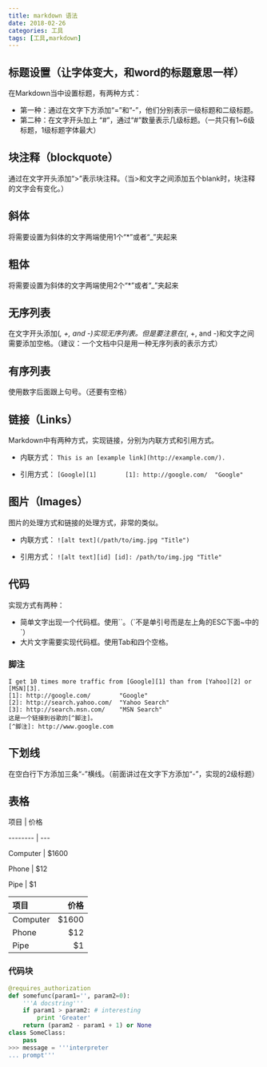 ```yaml
---
title: markdown 语法
date: 2018-02-26
categories: 工具
tags: [工具,markdown]
---
```

## 标题设置（让字体变大，和word的标题意思一样）
在Markdown当中设置标题，有两种方式：
- 第一种：通过在文字下方添加“=”和“-”，他们分别表示一级标题和二级标题。
- 第二种：在文字开头加上 “#”，通过“#”数量表示几级标题。（一共只有1~6级标题，1级标题字体最大）

## 块注释（blockquote）
通过在文字开头添加“>”表示块注释。（当>和文字之间添加五个blank时，块注释的文字会有变化。）

## 斜体
将需要设置为斜体的文字两端使用1个“*”或者“_”夹起来

## 粗体
将需要设置为斜体的文字两端使用2个“*”或者“_”夹起来

## 无序列表
在文字开头添加(*, +, and -)实现无序列表。但是要注意在(*, +, and -)和文字之间需要添加空格。（建议：一个文档中只是用一种无序列表的表示方式）

## 有序列表
使用数字后面跟上句号。（还要有空格）

## 链接（Links）  
Markdown中有两种方式，实现链接，分别为内联方式和引用方式。

- 内联方式：
`This is an [example link](http://example.com/).`

- 引用方式：
`[Google][1]       
 [1]: http://google.com/  "Google" `

##  图片（Images）
图片的处理方式和链接的处理方式，非常的类似。

- 内联方式：
`![alt text](/path/to/img.jpg "Title")`

- 引用方式：
`![alt text][id] [id]: /path/to/img.jpg "Title"`

## 代码
实现方式有两种：
- 简单文字出现一个代码框。使用\`\`。（\`不是单引号而是左上角的ESC下面~中的`）
- 大片文字需要实现代码框。使用Tab和四个空格。

### 脚注

```
I get 10 times more traffic from [Google][1] than from [Yahoo][2] or [MSN][3]. 
[1]: http://google.com/        "Google" 
[2]: http://search.yahoo.com/  "Yahoo Search" 
[3]: http://search.msn.com/    "MSN Search"
这是一个链接到谷歌的[^脚注]。
[^脚注]: http://www.google.com
```

## 下划线
在空白行下方添加三条“-”横线。（前面讲过在文字下方添加“-”，实现的2级标题）

## 表格
项目     | 价格  

-------- | --- 

Computer | $1600  

Phone    | $12  

Pipe     | $1  


项目     | 价格
:-------- | ---:
Computer | $1600
Phone    | $12
Pipe     | $1


### 代码块
``` python
@requires_authorization
def somefunc(param1='', param2=0):
    '''A docstring'''
    if param1 > param2: # interesting
        print 'Greater'
    return (param2 - param1 + 1) or None
class SomeClass:
    pass
>>> message = '''interpreter
... prompt'''
```




  
